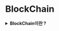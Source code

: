 # BlockChain


<details>
<summary><b>BlockChain이란 ?</b></summary>
<div markdown="1">

* [참고1](https://aws.amazon.com/ko/what-is/blockchain/)
* [참고2](https://contents.premium.naver.com/3mit/wony/contents/211122201713685mG)

* 블록체인은 데이터를 분산해서 저장하여 **높은 신뢰**를 얻을 수 있는 기술
    * 블록체인 데이터베이스는 연쇄적으로 연결된 블록에 데이터를 저장
    * 네트워크의 합의 없이 체인을 삭제하거나 수정할 수 없으므로 이 데이터는 시간 순서대로 일관성이 있음
    * 블록체인 기술을 사용하여 주문, 결제, 계정, 트랜잭션등을 추적할 수 없으며 변경 불가능한 원장(계정별 거래 기록같은..)을 생성 가능
* **탈중앙화** 시스템으로 중앙기관의 독점에 대한 저항으로 탄생
    * 블록체인 기술을 사용하면 모든 사용자들이 거래기록을 만들고 분산하여 보관 (하나의 블록체인에 또 다른 블록체인으로 쉽게 연결)
    * 따라서 거래기록을 영구적으로 보관할 수 있다.
    * 이것은 기업의 정책이나 국가 권력에 의해 공개, 삭제, 변경이 불가능하다는 것을 의미하므로 탈중앙화의 성격을 갖는 것.
* 신뢰를 기반으로 **업무의 효율성**을 높일 수 있기 때문에 다양한 분야에서 사용되고 있음.
    * ex) 금융, 게임, 의료 등

</div>
</details>